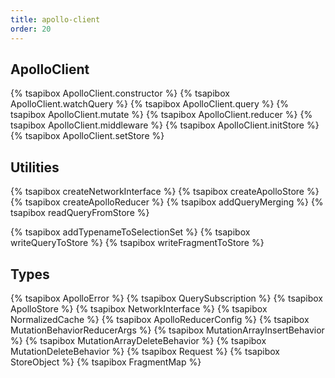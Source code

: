 ```yaml
---
title: apollo-client
order: 20
---
```


<h2 id="apollo-client">ApolloClient</h2>

{% tsapibox ApolloClient.constructor %}
{% tsapibox ApolloClient.watchQuery %}
{% tsapibox ApolloClient.query %}
{% tsapibox ApolloClient.mutate %}
{% tsapibox ApolloClient.reducer %}
{% tsapibox ApolloClient.middleware %}
{% tsapibox ApolloClient.initStore %}
{% tsapibox ApolloClient.setStore %}

<h2 id="utilities">Utilities</h2>

{% tsapibox createNetworkInterface %}
{% tsapibox createApolloStore %}
{% tsapibox createApolloReducer %}
{% tsapibox addQueryMerging %}
{% tsapibox readQueryFromStore %}
<!--  XXX: fix aliasing-->
{% tsapibox addTypenameToSelectionSet %}
{% tsapibox writeQueryToStore %}
{% tsapibox writeFragmentToStore %}
<!-- { tsapibox print %} -->

<h2 id="types">Types</h2>

{% tsapibox ApolloError %}
{% tsapibox QuerySubscription %}
{% tsapibox ApolloStore %}
{% tsapibox NetworkInterface %}
{% tsapibox NormalizedCache %}
{% tsapibox ApolloReducerConfig %}
{% tsapibox MutationBehaviorReducerArgs %}
{% tsapibox MutationArrayInsertBehavior %}
{% tsapibox MutationArrayDeleteBehavior %}
{% tsapibox MutationDeleteBehavior %}
{% tsapibox Request %}
{% tsapibox StoreObject %}
{% tsapibox FragmentMap %}
